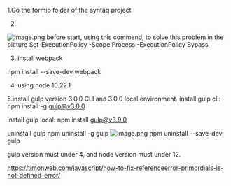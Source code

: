 1.Go the formio folder of the syntaq project

2.
![image.png](/.attachments/image-07285fc8-1c5c-4a0c-b7d0-6d83f0ce232f.png)
before start,  using this commend, to solve this problem in the picture
Set-ExecutionPolicy -Scope Process -ExecutionPolicy Bypass

3. install webpack

npm install --save-dev webpack  

4. using node 10.22.1

5.install gulp version  3.0.0 CLI and 3.0.0 local environment.
install gulp cli:
 npm install -g gulp@v3.0.0

install gulp local:
 npm install gulp@v3.9.0

uninstall gulp
 npm uninstall -g gulp
![image.png](/.attachments/image-3fa8a59a-0dd5-4844-a836-4e2c1a5ac7f4.png)
 npm uninstall --save-dev gulp

gulp version must under 4, and node version must under 12. 

https://timonweb.com/javascript/how-to-fix-referenceerror-primordials-is-not-defined-error/
